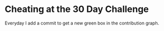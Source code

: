 # Cheating at the 30 Day Challenge

Everyday I add a commit to get a new green box in the contribution graph.


